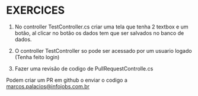 # EXERCICES 
1. No controller TestController.cs criar uma tela que tenha 2 textbox e um botão, al clicar no botão os dados tem que ser salvados no banco de dados.

2. O controller TestController so pode ser acessado por um usuario logado (Tenha feito login)

3. Fazer uma revisão de codigo de PullRequestControlle.cs

Podem criar um PR em github o enviar o codigo a marcos.palacios@infojobs.com.br